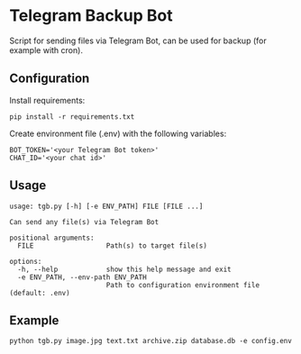 # Telegram Backup Bot
Script for sending files via Telegram Bot, can be used for backup (for example with cron).

## Configuration

Install requirements:

```shell
pip install -r requirements.txt
```

Create environment file (.env) with the following variables:

```dotenv
BOT_TOKEN='<your Telegram Bot token>'
CHAT_ID='<your chat id>'
```

## Usage

```texta
usage: tgb.py [-h] [-e ENV_PATH] FILE [FILE ...]

Can send any file(s) via Telegram Bot

positional arguments:
  FILE                  Path(s) to target file(s)

options:
  -h, --help            show this help message and exit
  -e ENV_PATH, --env-path ENV_PATH
                        Path to configuration environment file (default: .env)
```

## Example

```shell
python tgb.py image.jpg text.txt archive.zip database.db -e config.env
```